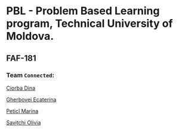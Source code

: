 # PBL - Problem Based Learning program, Technical University of Moldova.
## FAF-181
### Team `Connected`:
 [Ciorba Dina](https://github.com/Dynna)
 
 [Gherbovei Ecaterina](https://github.com/catea016)
 
 [Peticî Marina](https://github.com/marina01p)
 
 [Savițchi Olivia](https://github.com/oliviasv)
